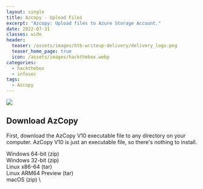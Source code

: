 ```yaml
---
layout: single
title: Azcopy - Upload Files
excerpt: "Azcopy: Upload files to Azure Storage Account."
date: 2022-07-31
classes: wide
header:
  teaser: /assets/images/htb-writeup-delivery/delivery_logo.png
  teaser_home_page: true
  icon: /assets/images/hackthebox.webp
categories:
  - hackthebox
  - infosec
tags:  
  - Azcopy
---
```


![](/assets/images/htb-writeup-delivery/delivery_logo.png)

## Download AzCopy
First, download the AzCopy V10 executable file to any directory on your computer. AzCopy V10 is just an executable file, so there's nothing to install.

Windows 64-bit (zip) \
Windows 32-bit (zip) \
Linux x86-64 (tar) \
Linux ARM64 Preview (tar) \
macOS (zip) \
